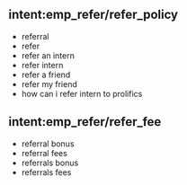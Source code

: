 ## intent:emp_refer/refer_policy
- referral
- refer
- refer an intern
- refer intern
- refer a friend
- refer my friend
- how can i refer intern to prolifics

## intent:emp_refer/refer_fee
- referral bonus
- referral fees
- referrals bonus
- referrals fees

